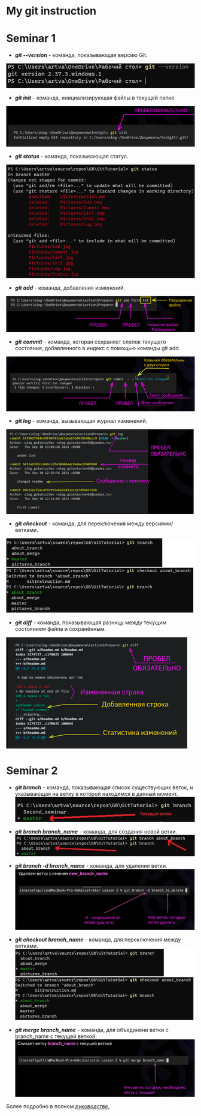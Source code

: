 # My git instruction 
# Seminar 1 
* ***git --version*** - команда, показывающая версию Git.

 ![Add](./Pictures/Version.jpg)
 
 * ***git init*** - команда, инициализирующая файлы в текущей папке.

 ![Add](./Pictures/Init.jpg)

 * ***git status*** - команда, показывающая статус.

 ![Add](./Pictures/Status.jpg)

 * ***git add*** - команда, добавления изменений.

 ![Add](./Pictures/Add.jpg)

 * ***git commit*** - команда, которая сохраняет слепок текущего    состояния, добавленного в индекс с помощью команды git add.

 ![Add](./Pictures/Commit.jpg) 

 * ***git log*** - команда, вызывающая журнал изменений.

 ![Add](./Pictures/Log.jpg)

 * ***git checkout*** - команда, для переключения между версиями/ветками.

 ![Add](./Pictures/Checkout.jpg) 
 * ***git diff*** - команда, показывающая разницу между текущим состоянием файла и сохранённым.

 ![Add](./Pictures/Diff.jpg)  


 # Seminar 2
* ***git branch*** - команда, показывающая список существующих веток, и указывающая на ветку в которой находимся в данный момент.
    ![Add](./Pictures/branch.jpg)

* ***git branch branch_name*** - команда, для создания новой ветки.
    ![Add](./Pictures/new_branch.jpg)

* ***git branch -d branch_name*** - команда, для  удаления ветки.
    ![Add](./Pictures/delete_branchjpg.jpg)

* ***git checkout branch_name*** - команда, для переключения между ветками.
    ![Add](./Pictures/checkout.jpg)

* ***git merge branch_name*** - команда, для объединени ветки с branch_name с текущей веткой.
    ![Add](./Pictures/merge.jpg)
    

 Более подробно в полном [*руководстве*.](https://git-scm.com/book/ru/v2 "О системе контроля версий на русском")
 
 
 
